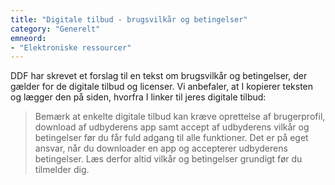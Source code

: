 ```yaml
---
title: "Digitale tilbud - brugsvilkår og betingelser"
category: "Generelt"
emneord:
- "Elektroniske ressourcer"
---
```


DDF har skrevet et forslag til en tekst om brugsvilkår og betingelser, der gælder for de digitale tilbud og licenser. Vi anbefaler, at I kopierer teksten og lægger den på siden, hvorfra I linker til jeres digitale tilbud: 


> Bemærk at enkelte digitale tilbud kan kræve oprettelse af brugerprofil, download af udbyderens app samt accept af udbyderens vilkår og betingelser før du får fuld adgang til alle funktioner.
> Det er på eget ansvar, når du downloader en app og accepterer udbyderens betingelser. Læs derfor altid vilkår og betingelser grundigt før du tilmelder dig.

